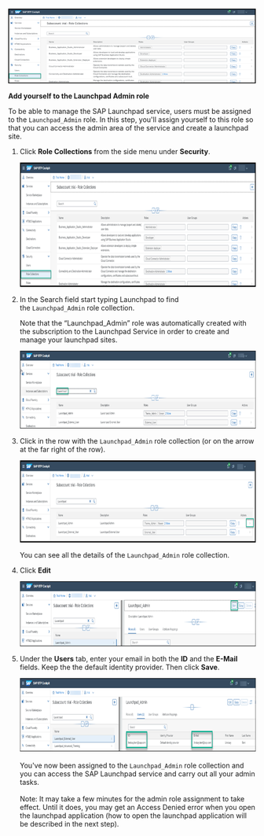 ![](../images/Role_collections.png)
<p ="text-align: left;"><strong>Add yourself to the Launchpad Admin role</strong></p>
<p>To be able to manage the SAP Launchpad service, users must be assigned to the <code>Launchpad_Admin</code> role. In this step, you'll assign yourself to this role so that you can access the admin area of the service and create a launchpad site.</p>
<ol>
<li>
<p>Click&nbsp;<strong>Role Collections</strong> from the side menu under <strong>Security</strong>.</p>
<p><img src="../images/Role_collections.png" alt="Open role collections" width="838" height="253" /></p>
</li>
<li>
<p>In the Search field start typing Launchpad to find the&nbsp;<code>Launchpad_Admin</code>&nbsp;role collection.</p>
<p>Note that the &ldquo;Launchpad_Admin&rdquo; role was automatically created with the subscription to the Launchpad Service in order to create and manage your launchpad sites.</p>
<p><img src="../images/Search_launchpad_admin.png" alt="Search for launchpad admin" width="836" height="158" /></p>
</li>
<li>
<p>Click in the row with the <code>Launchpad_Admin</code> role collection (or on the arrow at the far right of the row).</p>
<p><img src="../images/Open_role_collection.png" alt="Click arrow" width="831" height="167" /></p>
<p>You can see all the details of the&nbsp;<code>Launchpad_Admin</code>&nbsp;role collection.</p>
</li>
<li>
<p>Click&nbsp;<strong>Edit</strong></p>
<p><img src="../images/Click_edit.png" alt="Click Edit" width="830" height="132" /></p>
</li>
<li>
<p>Under the&nbsp;<strong>Users</strong>&nbsp;tab, enter your email in both the&nbsp;<strong>ID</strong>&nbsp;and the&nbsp;<strong>E-Mail</strong> fields. Keep the the default identity provider. Then click <strong>Save</strong>.</p>
<img src="../images/Add_emails.png" alt="Add emails" width="832" height="149" /><br /><br />You've now been assigned to the <code>Launchpad_Admin</code> role collection and you can access the SAP Launchpad service and carry out all your admin tasks. <br /><br />Note: It may take a few minutes for the admin role assignment to take effect. Until it does, you may get an Access Denied error when you open the launchpad application (how to open the launchpad application will be described in the next step).</li>
</ol>
